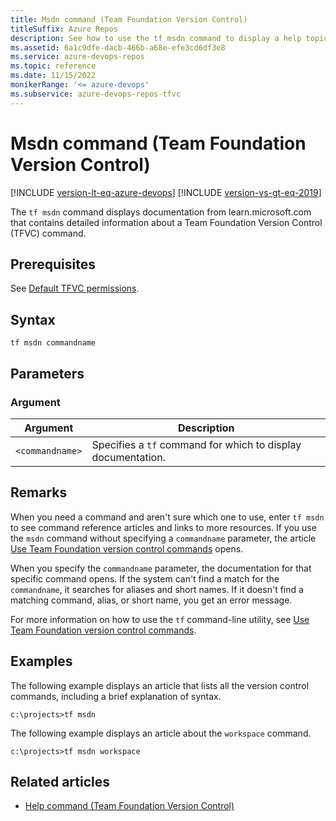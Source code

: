 ```yaml
---
title: Msdn command (Team Foundation Version Control)
titleSuffix: Azure Repos
description: See how to use the tf msdn command to display a help topic from learn.microsoft.com documentation.
ms.assetid: 6a1c9dfe-dacb-466b-a68e-efe3cd6df3e8
ms.service: azure-devops-repos
ms.topic: reference
ms.date: 11/15/2022
monikerRange: '<= azure-devops'
ms.subservice: azure-devops-repos-tfvc
---
```



# Msdn command  (Team Foundation Version Control)

[!INCLUDE [version-lt-eq-azure-devops](../../includes/version-lt-eq-azure-devops.md)]
[!INCLUDE [version-vs-gt-eq-2019](../../includes/version-vs-gt-eq-2019.md)]


The `tf msdn` command displays documentation from learn.microsoft.com that contains detailed information about a Team Foundation Version Control (TFVC) command.


## Prerequisites

See  [Default TFVC permissions](../../organizations/security/default-tfvc-permissions.md).

## Syntax

```
tf msdn commandname
```

## Parameters

### Argument

| **Argument** | **Description** |
|---|---|
| `<commandname>` | Specifies a `tf` command for which to display documentation. |

## Remarks

When you need a command and aren't sure which one to use, enter `tf msdn` to see command reference articles and links to more resources. If you use the `msdn` command without specifying a `commandname` parameter, the article [Use Team Foundation version control commands](/previous-versions/visualstudio/visual-studio-2013/cc31bk2e(v=vs.120)) opens.

When you specify the `commandname` parameter, the documentation for that specific command opens. If the system can't find a match for the `commandname`, it searches for aliases and short names. If it doesn't find a matching command, alias, or short name, you get an error message.

For more information on how to use the `tf` command-line utility, see [Use Team Foundation version control commands](use-team-foundation-version-control-commands.md).

## Examples
The following example displays an article that lists all the version control commands, including a brief explanation of syntax.

```
c:\projects>tf msdn
```

The following example displays an article about the `workspace` command.

```
c:\projects>tf msdn workspace
```

## Related articles

- [Help command (Team Foundation Version Control)](help-command-team-foundation-version-control.md)
